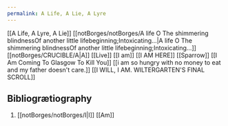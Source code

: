 ```yaml
---
permalink: A Life, A Lie, A Lyre
---
```

[[A Life, A Lyre, A Lie]]
[[notBorges/notBorges/A life O The shimmering blindnessOf another little lifebeginning;Intoxicating…|A life O The shimmering blindnessOf another little lifebeginning;Intoxicating…]]
[[notBorges/CRUCIBLE/A|A]] [[Live]] [[I am]] 
[[I AM HERE]]
[[Sparrow]]
[[I Am Coming To Glasgow To Kill You]]
[[i am so hungry with no money to eat and my father doesn't care.]]
[[I WILL, I AM. WILTERGARTEN'S FINAL SCROLL]]

Bibliogrætiography
---
1. [[notBorges/notBorges/I|I]] [[Am]]

